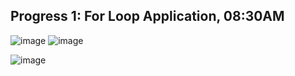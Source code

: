 ## Progress 1: For Loop Application, 08:30AM
![image](https://github.com/Gwyn04/U1114171001/assets/162245831/45710956-2ebc-4a28-b94e-37ab7428083c)
![image](https://github.com/Gwyn04/U1114171001/assets/162245831/b73661e4-2cf1-49bb-bd61-570721ecf03b)

![image](https://github.com/Gwyn04/U1114171001/assets/162245831/2c8d7e91-60ab-4ca0-a02c-ad173082c948)
